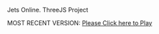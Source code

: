 Jets Online. ThreeJS Project

MOST RECENT VERSION: [Please Click here to Play](https://rawcdn.githack.com/alperenbutun/jets-online/0079a56/index.html)
